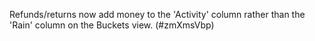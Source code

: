 Refunds/returns now add money to the 'Activity' column rather than the 'Rain' column on the Buckets view.  (#zmXmsVbp)
